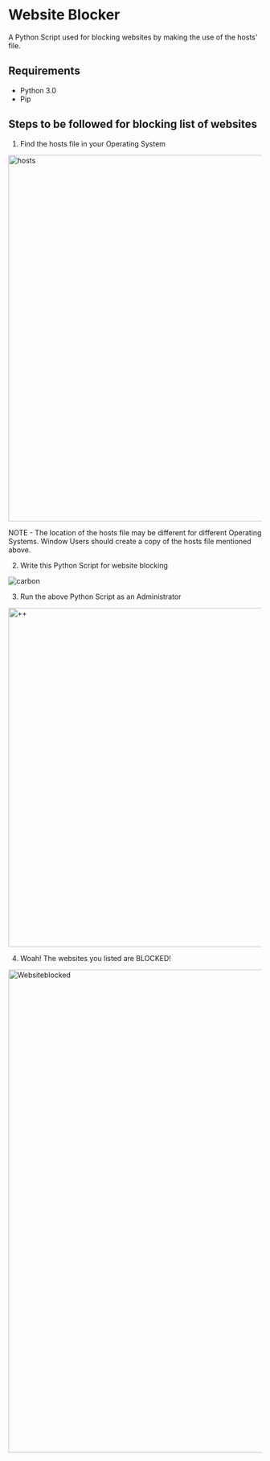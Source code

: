 # Website Blocker
A Python Script used for blocking websites by making the use of the hosts' file.

## Requirements
- Python 3.0
- Pip

## Steps to be followed for blocking list of websites
1. Find the hosts file in your Operating System 

<img width="728" alt="hosts" src="https://user-images.githubusercontent.com/44089458/85866224-b24c6900-b7e4-11ea-9cba-04d1a7455672.png">

NOTE - The location of the hosts file may be different for different Operating Systems. Window Users should create a copy of the hosts file mentioned above.

2. Write this Python Script for website blocking

![carbon](https://user-images.githubusercontent.com/44089458/85866564-37d01900-b7e5-11ea-912c-719f75125969.png)

3. Run the above Python Script as an Administrator
<img width="674" alt="++" src="https://user-images.githubusercontent.com/44089458/85866730-782f9700-b7e5-11ea-8d36-d10f9490d927.PNG">

4. Woah! The websites you listed are BLOCKED!
<img width="960" alt="Websiteblocked" src="https://user-images.githubusercontent.com/44089458/85866948-d2305c80-b7e5-11ea-92d3-74cc1ce3ed27.PNG">



